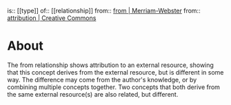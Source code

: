 is:: [[type]]
of:: [[relationship]]
from:: [from | Merriam-Webster](https://www.merriam-webster.com/dictionary/from)
from:: [attribution | Creative Commons](https://creativecommons.org/use-remix/attribution/)

# About
The from relationship shows attribution to an external resource, showing that this concept derives from the external resource, but is different in some way. The difference may come from the author's knowledge, or by combining multiple concepts together. Two concepts that both derive from the same external resource(s) are also related, but different.
